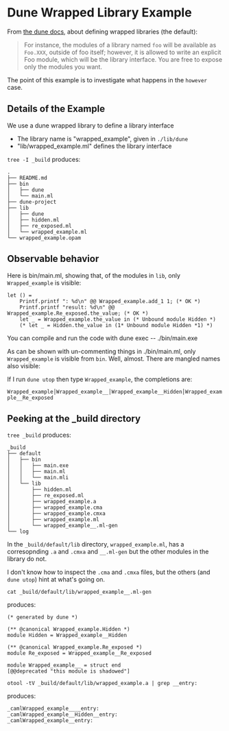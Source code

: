 # Dune Wrapped Library Example

From [the dune docs](https://dune.readthedocs.io/en/stable/dune-files.html#library), about defining wrapped libraries (the default):

> For instance, the modules of a library named `foo` will be available as `Foo.XXX`, outside of foo itself; however, it is allowed to write an explicit Foo module, which will be the library interface. You are free to expose only the modules you want.

The point of this example is to investigate what happens in the `however` case.

## Details of the Example

We use a dune wrapped library to define a library interface
- The library name is "wrapped_example", given in `./lib/dune`
- "lib/wrapped_example.ml" defines the library interface


`tree -I _build` produces:

```
.
├── README.md
├── bin
│   ├── dune
│   └── main.ml
├── dune-project
├── lib
│   ├── dune
│   ├── hidden.ml
│   ├── re_exposed.ml
│   └── wrapped_example.ml
└── wrapped_example.opam
```

## Observable behavior

Here is bin/main.ml, showing that, of the modules in `lib`, only
`Wrapped_example` is visible:

```
let () =
    Printf.printf ": %d\n" @@ Wrapped_example.add_1 1; (* OK *)
    Printf.printf "result: %d\n" @@ Wrapped_example.Re_exposed.the_value; (* OK *)
    let _ = Wrapped_example.the_value in (* Unbound module Hidden *)
    (* let _ = Hidden.the_value in (1* Unbound module Hidden *1) *)
```

You can compile and run the code with dune exec -- ./bin/main.exe

As can be shown with un-commenting things in ./bin/main.ml, only
`Wrapped_example` is visible from `bin`. Well, almost. There are mangled names
also visible:

If I run `dune utop` then type `Wrapped_example`, the completions are:

`Wrapped_example│Wrapped_example__│Wrapped_example__Hidden│Wrapped_example__Re_exposed`


## Peeking at the _build directory

`tree _build` produces:

```
_build
├── default
│   ├── bin
│   │   ├── main.exe
│   │   ├── main.ml
│   │   └── main.mli
│   └── lib
│       ├── hidden.ml
│       ├── re_exposed.ml
│       ├── wrapped_example.a
│       ├── wrapped_example.cma
│       ├── wrapped_example.cmxa
│       ├── wrapped_example.ml
│       └── wrapped_example__.ml-gen
└── log
```


In the `_build/default/lib` directory, `wrapped_example.ml`, has a corresopnding `.a` and `.cmxa` and `__.ml-gen` but
the other modules in the library do not.

I don't know how to inspect the `.cma` and `.cmxa` files, but the others (and `dune utop`) hint at what's going on.

`cat _build/default/lib/wrapped_example__.ml-gen`

produces:

```
(* generated by dune *)

(** @canonical Wrapped_example.Hidden *)
module Hidden = Wrapped_example__Hidden

(** @canonical Wrapped_example.Re_exposed *)
module Re_exposed = Wrapped_example__Re_exposed

module Wrapped_example__ = struct end
[@@deprecated "this module is shadowed"]
```


`otool -tV _build/default/lib/wrapped_example.a | grep __entry:`

produces:

```
_camlWrapped_example____entry:
_camlWrapped_example__Hidden__entry:
_camlWrapped_example__entry:
```

